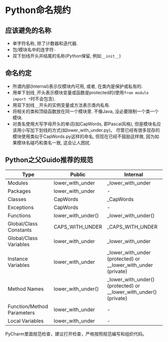 # Python命名规约

## 应该避免的名称

* 单字符名称, 除了计数器和迭代器.
* 包/模块名中的连字符`-`
* 双下划线开头并结尾的名称(Python保留, 例如`__init__`)

## 命名约定

* 所谓内部(Internal)表示仅模块内可用, 或者, 在类内是保护或私有的.
* 用单下划线`_`开头表示模块变量或函数是protected的(使用`from module import *`时不会包含).
* 用双下划线`__`开头的实例变量或方法表示类内私有.
* 将相关的类和顶级函数放在同一个模块里. 不像Java, 没必要限制一个类一个模块.
* 对类名使用大写字母开头的单词(如CapWords, 即Pascal风格), 
但是模块名应该用小写加下划线的方式(如lower_with_under.py)。
尽管已经有很多现存的模块使用类似于CapWords.py这样的命名, 但现在已经不鼓励这样做, 
因为如果模块名碰巧和类名一致, 这会让人困扰.

## Python之父Guido推荐的规范

Type                       | Public             | Internal
---------------------------|--------------------|-----------------------------------------------------
Modules                    | lower_with_under   | _lower_with_under
Packages                   | lower_with_under   | -
Classes                    | CapWords           | _CapWords
Exceptions                 | CapWords           | -
Functions                  | lower_with_under() | _lower_with_under()
Global/Class Constants     | CAPS_WITH_UNDER    | _CAPS_WITH_UNDER
Global/Class Variables     | lower_with_under   | _lower_with_under
Instance Variables         | lower_with_under   | _lower_with_under (protected) or __lower_with_under (private)
Method Names               | lower_with_under() | _lower_with_under() (protected) or __lower_with_under() (private)
Function/Method Parameters | lower_with_under   | -
Local Variables           | lower_with_under    | -

PyCharm里面规范检查，建议打开检查，严格按照规范编写和组织代码。


